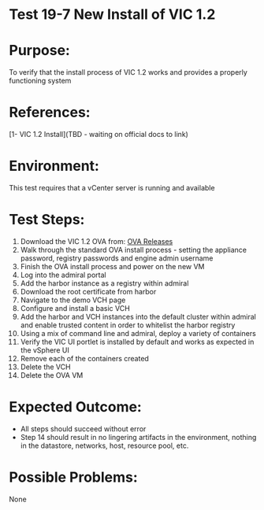 Test 19-7 New Install of VIC 1.2
=======

# Purpose:
To verify that the install process of VIC 1.2 works and provides a properly functioning system

# References:
[1- VIC 1.2 Install](TBD - waiting on official docs to link)

# Environment:
This test requires that a vCenter server is running and available

# Test Steps:
1. Download the VIC 1.2 OVA from:
[OVA Releases](https://console.cloud.google.com/storage/browser/vic-product-ova-releases/?project=eminent-nation-87317&authuser=1)
2. Walk through the standard OVA install process - setting the appliance password, registry passwords and engine admin username
3. Finish the OVA install process and power on the new VM
4. Log into the admiral portal
5. Add the harbor instance as a registry within admiral
6. Download the root certificate from harbor
7. Navigate to the demo VCH page
8. Configure and install a basic VCH
9. Add the harbor and VCH instances into the default cluster within admiral and enable trusted content in order to whitelist the harbor registry
10. Using a mix of command line and admiral, deploy a variety of containers
11. Verify the VIC UI portlet is installed by default and works as expected in the vSphere UI
12. Remove each of the containers created
13. Delete the VCH
14. Delete the OVA VM

# Expected Outcome:
* All steps should succeed without error
* Step 14 should result in no lingering artifacts in the environment, nothing in the datastore, networks, host, resource pool, etc.

# Possible Problems:
None
